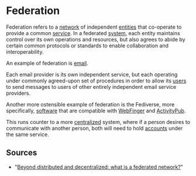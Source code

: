 # Federation

Federation refers to a [network](/docs/glossary/network) of independent [entities](/docs/glossary/entity) that co-operate to provide a common [service](/docs/glossary/service). In a federated [system](/docs/glossary/system), each entity maintains control over its own operations and resources, but also agrees to abide by certain common protocols or standards to enable collaboration and interoperability.

An example of federation is [email](/docs/glossary/email).

Each email provider is its own independent service, but each operating under commonly agreed-upon set of procedures in order to allow its [users](/docs/glossary/user) to send messages to users of other entirely independent email service providers.

Another more ostensible example of federation is the Fediverse, more specifically, [software](/docs/glossary/software) that are compatible with [WebFinger](https://webfinger.net/#target=_blank) and [ActivityPub](https://en.wikipedia.org/wiki/ActivityPub#target=_blank).

This runs counter to a more [centralized](/docs/glossary/centralization) system, where if a person desires to communicate with another person, both will need to hold [accounts](/docs/glossary/account) under the same service.

## Sources

* "[Beyond distributed and decentralized: what is a federated network?](https://networkcultures.org/unlikeus/resources/articles/what-is-a-federated-network/)"